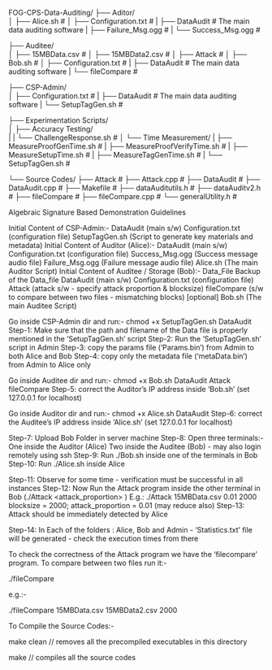 
FOG-CPS-Data-Auditing/
├── Aditor/              
│   ├── Alice.sh              #
│   ├── Configuration.txt     #
|   ├── DataAudit             # The main data auditing software
|   ├── Failure_Msg.ogg       #
|   └── Success_Msg.ogg       #

├── Auditee/              
│   ├── 15MBData.csv         #
│   ├── 15MBData2.csv        #
│   ├── Attack               #
│   ├── Bob.sh               #
│   ├── Configuration.txt    #
|   ├── DataAudit            # The main data auditing software
|   └── fileCompare          #

├── CSP-Admin/              
│   ├── Configuration.txt    # 
|   ├── DataAudit            # The main data auditing software
|   └── SetupTagGen.sh       #

├── Experimentation Scripts/    
│   ├── Accuracy Testing/    
|   |   └── ChallengeResponse.sh         #
│   └── Time Measurement/
|       ├── MeasureProofGenTime.sh       #
|       ├── MeasureProofVerifyTime.sh    #
|       ├── MeasureSetupTime.sh          #
|       ├── MeasureTagGenTime.sh         #
|       └── SetupTagGen.sh               #

└── Source Codes/
    ├── Attack             #
    ├── Attack.cpp         #
    ├── DataAudit          #
    ├── DataAudit.cpp      #
    ├── Makefile           #
    ├── dataAuditutils.h   #
    ├── dataAuditv2.h      #
    ├── fileCompare        #
    ├── fileCompare.cpp    #
    └── generalUtility.h   #

Algebraic Signature Based Demonstration Guidelines

Initial Content of CSP-Admin:-
DataAudit (main s/w)
Configuration.txt   (configuration file)
SetupTagGen.sh (Script to generate key materials and metadata)
Initial Content of Auditor (Alice):-
DataAudit (main s/w)
Configuration.txt   (configuration file)
Success_Msg.ogg (Success message audio file)
Failure_Msg.ogg (Failure message audio file)
Alice.sh (The main Auditor Script)
Initial Content of Auditee / Storage (Bob):-
Data_File
Backup of the Data_file
DataAudit (main s/w)
Configuration.txt   (configuration file)
Attack (attack s/w - specify attack proportion & blocksize)
fileCompare (s/w to compare between two files - mismatching blocks) [optional]
Bob.sh (The main Auditee Script)







Go inside CSP-Admin dir and run:-
chmod +x SetupTagGen.sh DataAudit
Step-1: Make sure that the path and filename of the Data file is properly mentioned in the  ‘SetupTagGen.sh’ script
Step-2: Run the ‘SetupTagGen.sh’ script in Admin
Step-3: copy the params file (‘Params.bin’) from Admin to both Alice and Bob
Step-4: copy only the metadata file (‘metaData.bin’) from Admin to Alice only

Go inside Auditee dir and run:-
chmod +x Bob.sh DataAudit Attack fileCompare
Step-5: correct the Auditor’s IP address inside ‘Bob.sh’ (set 127.0.0.1 for localhost)

Go inside Auditor dir and run:-
chmod +x Alice.sh DataAudit
Step-6: correct the Auditee’s IP address inside ‘Alice.sh’ (set 127.0.0.1 for localhost)

Step-7: Upload Bob Folder in server machine
Step-8: Open three terminals:-
One inside the Auditor (Alice)
Two inside the Auditee (Bob) - may also login remotely using ssh
Step-9: Run ./Bob.sh inside one of the terminals in Bob
Step-10: Run ./Alice.sh inside Alice

Step-11: Observe for some time - verification must be successful in all instances
Step-12: Now Run the Attack program inside the other terminal in Bob 
(./Attack <filename> <attack_proportion> <blocksize>) 
E.g.:
./Attack 15MBData.csv  0.01 2000
blocksize = 2000; 
attack_proportion = 0.01 (may reduce also)
Step-13: Attack should be immediately detected by Alice 

 Step-14: In Each of the folders : Alice, Bob and Admin - ‘Statistics.txt’ file will be generated - check the  execution times from there

To check the correctness of the Attack program we have the ‘filecompare’ program. To compare between two files run  it:-

./fileCompare <filename1> <filename2> <blocksize>

e.g.:-

./fileCompare 15MBData.csv 15MBData2.csv 2000


To Compile the Source Codes:-

make clean
 // removes all the precompiled executables in this directory

make
// compiles all the source codes
